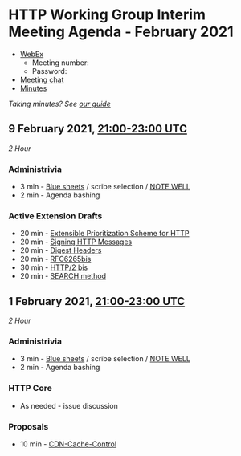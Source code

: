 # HTTP Working Group Interim Meeting Agenda - February 2021

* [WebEx]()
  - Meeting number: 
  - Password: 
* [Meeting chat](xmpp:httpbis@jabber.ietf.org?join)
* [Minutes](https://codimd.ietf.org/notes-httpbis-20-10)

*Taking minutes? See [our guide](https://github.com/httpwg/wiki/wiki/TakingMinutes)*

## 9 February 2021, [21:00-23:00 UTC](https://www.timeanddate.com/worldclock/fixedtime.html?msg=HTTPbis+Interim+Meeting+Session+I%2C+February+2021&iso=20210209T21&p1=1440&ah=2)

_2 Hour_

### Administrivia

*  3 min - [Blue sheets](https://codimd.ietf.org/bluesheet-httpbis-21-02) / scribe selection / [NOTE WELL](https://www.ietf.org/about/note-well/)
*  2 min - Agenda bashing

### Active Extension Drafts

*  20 min - [Extensible Prioritization Scheme for HTTP](https://tools.ietf.org/html/draft-ietf-httpbis-priority)
*  20 min - [Signing HTTP Messages](https://tools.ietf.org/html/draft-ietf-httpbis-message-signatures)
*  20 min - [Digest Headers](https://tools.ietf.org/html/draft-ietf-httpbis-digest-headers)
*  20 min - [RFC6265bis](https://tools.ietf.org/html/draft-ietf-httpbis-rfc6265bis)
*  30 min - [HTTP/2 bis]()
*  20 min - [SEARCH method]()

## 1 February 2021, [21:00-23:00 UTC](https://www.timeanddate.com/worldclock/fixedtime.html?msg=HTTPbis+Interim+Meeting+Session+II%2C+February+2021&iso=20210211T21&p1=1440&ah=2)

_2 Hour_

### Administrivia

*  3 min - [Blue sheets](https://codimd.ietf.org/bluesheet-httpbis-21-02) / scribe selection / [NOTE WELL](https://www.ietf.org/about/note-well/)
*  2 min - Agenda bashing

### HTTP Core

* As needed - issue discussion

### Proposals

* 10 min - [CDN-Cache-Control](https://tools.ietf.org/html/draft-cdn-control-header)

